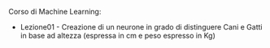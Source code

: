 Corso di Machine Learning:

- Lezione01 - Creazione di un neurone in grado di distinguere Cani e Gatti in base ad altezza (espressa in cm e peso espresso in Kg)
 
